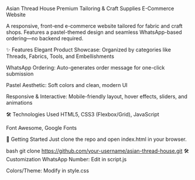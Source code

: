 Asian Thread House
Premium Tailoring & Craft Supplies E-Commerce Website

A responsive, front-end e-commerce website tailored for fabric and craft shops. Features a pastel-themed design and seamless WhatsApp-based ordering—no backend required.

✨ Features
Elegant Product Showcase: Organized by categories like Threads, Fabrics, Tools, and Embellishments

WhatsApp Ordering: Auto-generates order message for one-click submission

Pastel Aesthetic: Soft colors and clean, modern UI

Responsive & Interactive: Mobile-friendly layout, hover effects, sliders, and animations

🛠️ Technologies Used
HTML5, CSS3 (Flexbox/Grid), JavaScript

Font Awesome, Google Fonts

🚀 Getting Started
Just clone the repo and open index.html in your browser.

bash
git clone https://github.com/your-username/asian-thread-house.git
🛠️ Customization
WhatsApp Number: Edit in script.js

Colors/Theme: Modify in style.css
